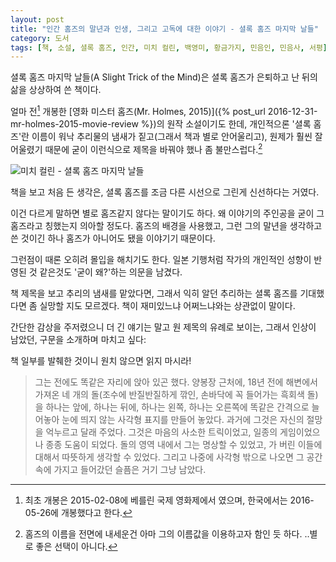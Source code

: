 ```yaml
---
layout: post
title: "인간 홈즈의 말년과 인생, 그리고 고독에 대한 이야기 - 셜록 홈즈 마지막 날들"
category: 도서
tags: [책, 소설, 셜록 홈즈, 인간, 미치 컬린, 백영미, 황금가지, 민음인, 민음사, 서평]
---
```


셜록 홈즈 마지막 날들(A Slight Trick of the Mind)은 셜록 홈즈가 은퇴하고 난 뒤의 삶을 상상하여 쓴 책이다.

얼마 전[^1] 개봉한 [영화 미스터 홈즈(Mr. Holmes, 2015)]({% post_url 2016-12-31-mr-holmes-2015-movie-review %})의 원작 소설이기도 한데,
개인적으론 '셜록 홈즈'란 이름이 워낙 추리물의 냄새가 짙고(그래서 책과 별로 안어울리고),
원제가 훨씬 잘 어울렸기 때문에 굳이 이런식으로 제목을 바꿔야 했나 좀 불만스럽다.[^2]

[^1]: 최초 개봉은 2015-02-08에 베를린 국제 영화제에서 였으며, 한국에서는 2016-05-26에 개봉했다고 한다.

[^2]: 홈즈의 이름을 전면에 내세운건 아마 그의 이름값을 이용하고자 함인 듯 하다. ..별로 좋은 선택이 아니다.

![미치 컬린 - 셜록 홈즈 마지막 날들](https://lh3.googleusercontent.com/-UdCkswk1ETQ/WGexXFCaYLI/AAAAAAAAShw/_VuNon5CmnM_uTYyVum1TYv1uLVkJAu6ACKgB/w317/a-slight-trick-of-the-mind-book.jpg "셜록 홈즈 은퇴한 후를 그린 팬 메이드 소설이다.")

책을 보고 처음 든 생각은,
셜록 홈즈를 조금 다른 시선으로 그린게 신선하다는 거였다.

이건 다르게 말하면 별로 홈즈같지 않다는 말이기도 하다.
왜 이야기의 주인공을 굳이 그 홈즈라고 칭했는지 의아할 정도다.
홈즈의 배경을 사용했고, 그런 그의 말년을 생각하고 쓴 것이긴 하나
홈즈가 아니어도 됐을 이야기기 때문이다.

그런점이 때론 오히려 몰입을 해치기도 한다.
일본 기행처럼 작가의 개인적인 성향이 반영된 것 같은것도 '굳이 왜?'하는 의문을 남겼다.

책 제목을 보고 추리의 냄새를 맡았다면,
그래서 익히 알던 추리하는 셜록 홈즈를 기대했다면 좀 실망할 지도 모르겠다.
책이 재미있느냐 어쩌느냐와는 상관없이 말이다.

간단한 감상을 주저렸으니 더 긴 얘기는 말고
원 제목의 유례로 보이는, 그래서 인상이 남았던, 구문을 소개하며 마치고 싶다:

<div class="im im-warning">
책 일부를 발췌한 것이니 원치 않으면 읽지 마시라!
</div>

> 그는 전에도 똑같은 자리에 앉아 있곤 했다. 양봉장 근처에, 18년 전에 해변에서 가져온 네 개의 돌(조수에 반질반질하게 깎인, 손바닥에 꼭 들어가는 흑회색 돌)을 하나는 앞에, 하나는 뒤에, 하나는 왼쪽, 하나는 오른쪽에 똑같은 간격으로 늘어놓아 눈에 띄지 않는 사각형 표지를 만들어 놓았다. 과거에 그것은 자신의 절망을 억누르고 달래 주었다. 그것은 마음의 사소한 트릭이었고, 일종의 게임이었으나 종종 도움이 되었다. 돌의 영역 내에서 그는 명상할 수 있었고, 가 버린 이들에 대해서 따뜻하게 생각할 수 있었다. 그리고 나중에 사각형 밖으로 나오면 그 공간 속에 가지고 들어갔던 슬픔은 거기 그냥 남았다.
